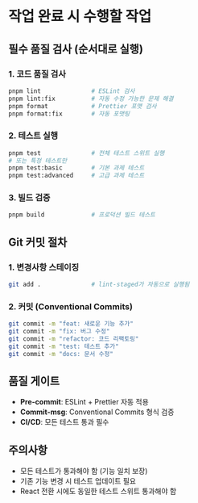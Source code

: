 # 작업 완료 시 수행할 작업

## 필수 품질 검사 (순서대로 실행)

### 1. 코드 품질 검사

```bash
pnpm lint              # ESLint 검사
pnpm lint:fix          # 자동 수정 가능한 문제 해결
pnpm format            # Prettier 포맷 검사
pnpm format:fix        # 자동 포맷팅
```

### 2. 테스트 실행

```bash
pnpm test              # 전체 테스트 스위트 실행
# 또는 특정 테스트만
pnpm test:basic        # 기본 과제 테스트
pnpm test:advanced     # 고급 과제 테스트
```

### 3. 빌드 검증

```bash
pnpm build             # 프로덕션 빌드 테스트
```

## Git 커밋 절차

### 1. 변경사항 스테이징

```bash
git add .              # lint-staged가 자동으로 실행됨
```

### 2. 커밋 (Conventional Commits)

```bash
git commit -m "feat: 새로운 기능 추가"
git commit -m "fix: 버그 수정"
git commit -m "refactor: 코드 리팩토링"
git commit -m "test: 테스트 추가"
git commit -m "docs: 문서 수정"
```

## 품질 게이트

- **Pre-commit**: ESLint + Prettier 자동 적용
- **Commit-msg**: Conventional Commits 형식 검증
- **CI/CD**: 모든 테스트 통과 필수

## 주의사항

- 모든 테스트가 통과해야 함 (기능 일치 보장)
- 기존 기능 변경 시 테스트 업데이트 필요
- React 전환 시에도 동일한 테스트 스위트 통과해야 함
